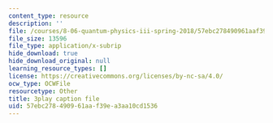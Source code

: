 ```yaml
---
content_type: resource
description: ''
file: /courses/8-06-quantum-physics-iii-spring-2018/57ebc278490961aaf39ea3aa10cd1536_a4Qtf5D0rso.srt
file_size: 13596
file_type: application/x-subrip
hide_download: true
hide_download_original: null
learning_resource_types: []
license: https://creativecommons.org/licenses/by-nc-sa/4.0/
ocw_type: OCWFile
resourcetype: Other
title: 3play caption file
uid: 57ebc278-4909-61aa-f39e-a3aa10cd1536
---
```

